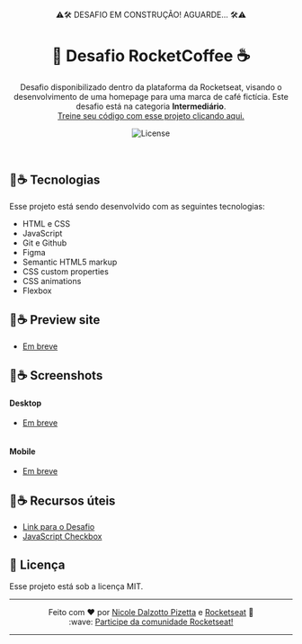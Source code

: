 <center> ⚠🛠 DESAFIO EM CONSTRUÇÃO! AGUARDE... 🛠⚠ </center>

<h1 align="center"> 🚀 Desafio RocketCoffee ☕ </h1>

<p align="center">
Desafio disponibilizado dentro da plataforma da Rocketseat, visando o desenvolvimento de uma homepage para uma marca de café fictícia. Este desafio está na categoria <strong>Intermediário</strong>. <br/>
<a href="https://app.rocketseat.com.br/discover/challenges/rocketcoffee">Treine seu código com esse projeto clicando aqui.</a>
</p>

<p align="center">
  <img alt="License" src="https://img.shields.io/static/v1?label=license&message=MIT&color=49AA26&labelColor=000000">
</p>
<br>

## 🚀☕ Tecnologias

Esse projeto está sendo desenvolvido com as seguintes tecnologias:

- HTML e CSS
- JavaScript
- Git e Github
- Figma
- Semantic HTML5 markup
- CSS custom properties
- CSS animations
- Flexbox

## 🚀☕ Preview site

- [Em breve](#)

## 🚀☕ Screenshots

#### Desktop

- [Em breve](#)
  ![]()

![]()

#### Mobile

- [Em breve](#)
  ![]() ![]()

## 🚀☕ Recursos úteis

- [Link para o Desafio](https://app.rocketseat.com.br/discover/challenges/rocketcoffee)
- [JavaScript Checkbox](https://www.javascripttutorial.net/javascript-dom/javascript-checkbox/)

## :memo: Licença

Esse projeto está sob a licença MIT.

---

<p align="center"> Feito com ♥ por <a href="https://github.com/NicoleDPizetta">Nicole Dalzotto Pizetta</a> e <a href="https://www.rocketseat.com.br/">Rocketseat</a> 🚀
<br>
:wave: <a href="https://discord.gg/rocketseat">Participe da comunidade Rocketseat!</a> </p>

---
